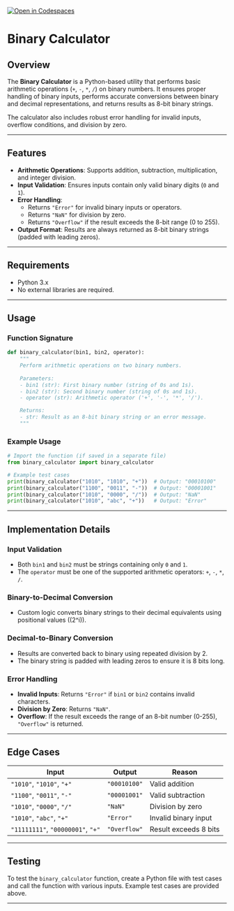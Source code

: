 [![Open in Codespaces](https://classroom.github.com/assets/launch-codespace-2972f46106e565e64193e422d61a12cf1da4916b45550586e14ef0a7c637dd04.svg)](https://classroom.github.com/open-in-codespaces?assignment_repo_id=17648231)
# Binary Calculator

## Overview

The **Binary Calculator** is a Python-based utility that performs basic arithmetic operations (`+`, `-`, `*`, `/`) on binary numbers. It ensures proper handling of binary inputs, performs accurate conversions between binary and decimal representations, and returns results as 8-bit binary strings.

The calculator also includes robust error handling for invalid inputs, overflow conditions, and division by zero.

---

## Features

- **Arithmetic Operations**: Supports addition, subtraction, multiplication, and integer division.
- **Input Validation**: Ensures inputs contain only valid binary digits (`0` and `1`).
- **Error Handling**:
  - Returns `"Error"` for invalid binary inputs or operators.
  - Returns `"NaN"` for division by zero.
  - Returns `"Overflow"` if the result exceeds the 8-bit range (0 to 255).
- **Output Format**: Results are always returned as 8-bit binary strings (padded with leading zeros).

---

## Requirements

- Python 3.x
- No external libraries are required.

---

## Usage

### Function Signature

```python
def binary_calculator(bin1, bin2, operator):
    """
    Perform arithmetic operations on two binary numbers.
    
    Parameters:
    - bin1 (str): First binary number (string of 0s and 1s).
    - bin2 (str): Second binary number (string of 0s and 1s).
    - operator (str): Arithmetic operator ('+', '-', '*', '/').

    Returns:
    - str: Result as an 8-bit binary string or an error message.
    """
```

### Example Usage

```python
# Import the function (if saved in a separate file)
from binary_calculator import binary_calculator

# Example test cases
print(binary_calculator("1010", "1010", "+"))  # Output: "00010100"
print(binary_calculator("1100", "0011", "-"))  # Output: "00001001"
print(binary_calculator("1010", "0000", "/"))  # Output: "NaN"
print(binary_calculator("1010", "abc", "+"))   # Output: "Error"
```

---

## Implementation Details

### Input Validation
- Both `bin1` and `bin2` must be strings containing only `0` and `1`.
- The `operator` must be one of the supported arithmetic operators: `+`, `-`, `*`, `/`.

### Binary-to-Decimal Conversion
- Custom logic converts binary strings to their decimal equivalents using positional values (\(2^i\)).

### Decimal-to-Binary Conversion
- Results are converted back to binary using repeated division by 2.
- The binary string is padded with leading zeros to ensure it is 8 bits long.

### Error Handling
- **Invalid Inputs**: Returns `"Error"` if `bin1` or `bin2` contains invalid characters.
- **Division by Zero**: Returns `"NaN"`.
- **Overflow**: If the result exceeds the range of an 8-bit number (0-255), `"Overflow"` is returned.

---

## Edge Cases

| Input                             | Output       | Reason                   |
|-----------------------------------|--------------|--------------------------|
| `"1010"`, `"1010"`, `"+"`         | `"00010100"` | Valid addition           |
| `"1100"`, `"0011"`, `"-"`         | `"00001001"` | Valid subtraction         |
| `"1010"`, `"0000"`, `"/"`         | `"NaN"`      | Division by zero         |
| `"1010"`, `"abc"`, `"+"`          | `"Error"`    | Invalid binary input     |
| `"11111111"`, `"00000001"`, `"+"` | `"Overflow"` | Result exceeds 8 bits    |

---

## Testing

To test the `binary_calculator` function, create a Python file with test cases and call the function with various inputs. Example test cases are provided above.

---

